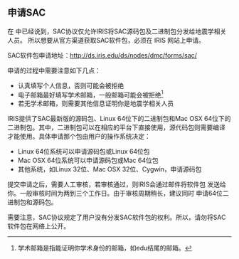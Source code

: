 ## 申请SAC

在 中已经说到，SAC协议仅允许IRIS将SAC源码包及二进制包分发给地震学相关人员。
所以想要从官方渠道获取SAC软件包，必须在 IRIS 网站上申请。

SAC软件包申请地址：<http://ds.iris.edu/ds/nodes/dmc/forms/sac/>

申请的过程中需要注意如下几点：

-   认真填写个人信息，否则可能会被拒绝
-   电子邮箱最好填写学术邮箱，一般邮箱可能会被拒绝[^1]
-   若无学术邮箱，则需要其他信息证明你是地震学相关人员

IRIS提供了SAC最新版的源码包、Linux 64位下的二进制包和Mac OSX 64位下的
二进制包。其中，二进制包可以在相应的平台下直接使用，源代码包则需要编译
才能使用。具体申请那个包由用户的操作系统决定：

-   Linux 64位系统可以申请源码包或Linux 64位包
-   Mac OSX 64位系统可以申请源码包或Mac 64位包
-   其他系统，如Linux 32位、Mac OSX 32位、Cygwin，申请源码包

提交申请之后，需要人工审核，若审核通过，则IRIS会通过邮件将软件包
发送给你。一般审核时间为两到三个工作日。由于审核周期稍长，建议同时
申请64位二进制包和源码包。

需要注意，SAC协议规定了用户没有分发SAC软件包的权利。所以，请勿将SAC
软件包在网络上公开。

[^1]: 学术邮箱是指能证明你学术身份的邮箱，如edu结尾的邮箱。
